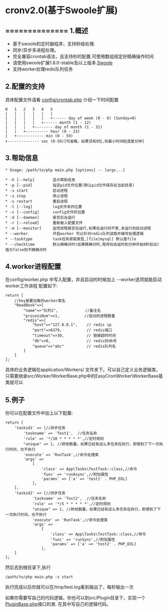# cronv2.0(基于Swoole扩展)
==============
1.概述
--------------
+ 基于swoole的定时器程序，支持秒级处理.
+ 同步/异步多进程处理。
+ 完全兼容crontab语法，且支持秒的配置,可使用数组规定好精确操作时间
+ 请使用swoole扩展1.8.0-stable及以上版本.[Swoole](https://github.com/swoole/swoole-src)
+ 支持worker处理redis队列任务

2.配置的支持
--------------
具体配置文件请看 [config/crontab.php](https://github.com/vzina/cronv2.0/blob/master/src/config/crontab.php)
介绍一下时间配置

    0   1   2   3   4   5
    |   |   |   |   |   |
    |   |   |   |   |   +------ day of week (0 - 6) (Sunday=0)
    |   |   |   |   +------ month (1 - 12)
    |   |   |   +-------- day of month (1 - 31)
    |   |   +---------- hour (0 - 23)
    |   +------------ min (0 - 59)
    +-------------- sec (0-59)[可省略，如果没有0位,则最小时间粒度是分钟]
3.帮助信息
----------
    * Usage: /path/to/php main.php [options] -- [args...]

    * -h [--help]        显示帮助信息
    * -p [--pid]         指定pid文件位置(默认pid文件保存在当前目录)
    * -s start           启动进程
    * -s stop            停止进程
    * -s restart         重启进程
    * -l [--log]         log文件夹的位置
    * -c [--config]      config文件的位置
    * -d [--daemon]      是否后台运行
    * -r [--reload]      重新载入配置文件
    * -m [--monitor]     监控进程是否在运行,如果在运行则不管,未运行则启动进程
    * --worker           开启worker 可以针对redis队列读取并编写处理逻辑
    * --tasktype         task任务获取类型,[file|mysql] 默认是file
    * --checktime        默认精确对时(如果精确对时,程序则会延时到分钟开始0秒启动) 值为false则不精确对时


4.worker进程配置
-----------------
在config/worker.php 中写入配置，并且启动的时候加上 --worker选项就能启动worker工作进程
配置如下:

    return [
        //key是要加载的worker类名
        "ReadBook"=>[
            "name"=>"队列1",            //备注名
            "processNum"=>1,           //启动的进程数量
            "redis"=>[
                "host"=>"127.0.0.1",    // redis ip
                "port"=>6379,           // redis端口
                "timeout"=>30,          // 链接超时时间
                "db"=>0,                // redis的db号
                "queue"=>"abc"          // redis队列名
            ]
        ]
    ];
具体的业务逻辑在application/Workers/ 文件夹下。可以自己定义业务逻辑类，只需要继承src/Worker/WorkerBase.php中的EasyCron\Worker\WorkerBase基类就可以


5.例子
-----------
你可以在配置文件中加上以下配置:

    return [
        'taskid1' => [//异步任务
            'taskname' => 'Test1',  //任务名称
            'rule' => '*/10 * * * * *',//定时规则
            "unique" => 1, //排他数量，如果已经有这么多任务在执行，即使到了下一次执行时间，也不执行
            'execute' => 'RunTask',//命令处理类
            'args' =>
                [
                    'class' => App\Tasks\TestTask::class,//命令
                    'func' => 'runAsync',//附加属性
                    'params' => ['a' => 'test1' . PHP_EOL]
                ],
        ],
        'taskid2' => [//同步任务
                'taskname' => 'Test2',  //任务名称
                'rule' => '*/5 * * * * *',//定时规则
                "unique" => 1, //排他数量，如果已经有这么多任务在执行，即使到了下一次执行时间，也不执行
                'execute' => 'RunTask',//命令处理类
                'args' =>
                    [
                        'class' => App\Tasks\TestTask::class,//命令
                        'func' => 'runSync',//附加属性
                        'params' => ['a' => 'test2' . PHP_EOL]
                    ],
        ]
    ];
然后去到根目录下,执行

    /path/to/php main.php -s start

执行完成以后你就可以在/tmp/test.log看到输出了，每秒输出一次

如果你需要写自己的代码逻辑，你也可以到src/Plugin目录下，实现一个[PluginBase.php](https://github.com/vzina/cronv2.0/blob/master/src/Plugin/PluginBase.class.php)接口的类.
在其中写自己的逻辑代码。

